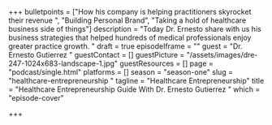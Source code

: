 +++
bulletpoints = ["How his company is helping practitioners skyrocket their revenue ", "Building Personal Brand", "Taking a hold of healthcare business side of things"]
description = "Today Dr. Ernesto share with us his business strategies that helped hundreds of medical professionals enjoy greater practice growth. "
draft = true
episodeIframe = ""
guest = "Dr. Ernesto Gutierrez "
guestContact = []
guestPicture = "/assets/images/dre-247-1024x683-landscape-1.jpg"
guestResources = []
page = "podcast/single.html"
platforms = []
season = "season-one"
slug = "healthcare-entrepreneurship "
tagline = "Healthcare Entrepreneurship"
title = "Healthcare Entrepreneurship Guide With Dr. Ernesto Gutierrez "
which = "episode-cover"

+++
